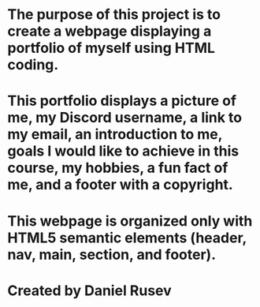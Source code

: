 # The purpose of this project is to create a webpage displaying a portfolio of myself using HTML coding.

# This portfolio displays a picture of me, my Discord username, a link to my email, an introduction to me, goals I would like to achieve in this course, my hobbies, a fun fact of me, and a footer with a copyright. 

# This webpage is organized only with HTML5 semantic elements (header, nav, main, section, and footer).

# Created by Daniel Rusev
